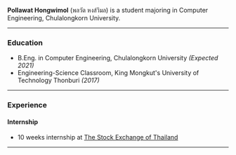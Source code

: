 **Pollawat Hongwimol** (พลวัต หงส์วิมล) is a student majoring in Computer Engineering, Chulalongkorn University.

---

### Education

* B.Eng. in Computer Engineering, Chulalongkorn University *(Expected 2021)*
* Engineering-Science Classroom, King Mongkut's University of Technology Thonburi *(2017)*

---

### Experience

#### Internship

- 10 weeks internship at [The Stock Exchange of Thailand](https://www.set.or.th/set/mainpage.do?)

---